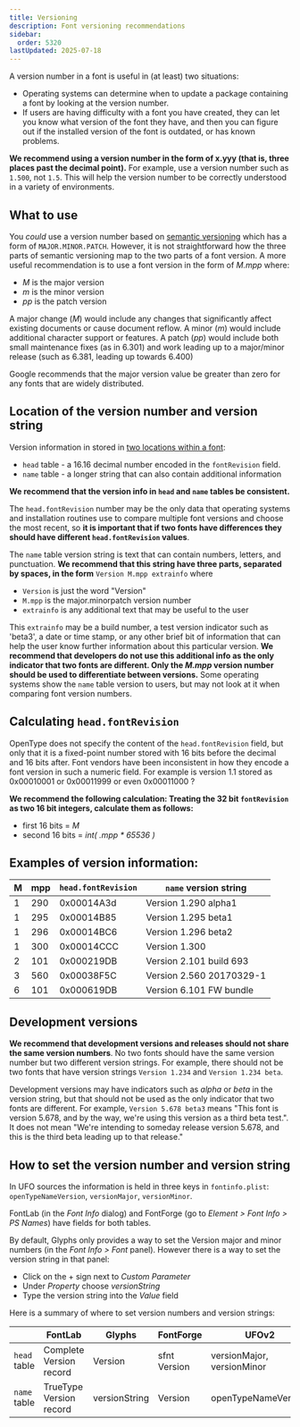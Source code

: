 ```yaml
---
title: Versioning
description: Font versioning recommendations
sidebar:
  order: 5320
lastUpdated: 2025-07-18
---
```


A version number in a font is useful in (at least) two situations:

- Operating systems can determine when to update a package containing a font by looking at the version number.
- If users are having difficulty with a font you have created, they can let you know what version of the font they have, and then you can figure out if the installed version of the font is outdated, or has known problems.

**We recommend using a version number in the form of x.yyy (that is, three places past the decimal point).** For example, use a version number such as `1.500`, not `1.5`. This will help the version number to be correctly understood in a variety of environments.

## What to use

You _could_ use a version number based on [semantic versioning][semver] which has a form of `MAJOR.MINOR.PATCH`. However, it is not straightforward how the three parts of semantic versioning map to the two parts of a font version. A more useful recommendation is to use a font version in the form of _M.mpp_ where:

- _M_ is the major version
- _m_ is the minor version
- _pp_ is the patch version

A major change (_M_) would include any changes that significantly affect existing documents or cause document reflow. A minor (_m_) would include additional character support or features. A patch (_pp_) would include both small maintenance fixes (as in 6.301) and work leading up to a major/minor release (such as 6.381, leading up towards 6.400)

Google recommends that the major version value be greater than zero for any fonts that are widely distributed.

## Location of the version number and version string

Version information in stored in [two locations within a font][otspec]:

- `head` table - a 16.16 decimal number encoded in the `fontRevision` field.
- `name` table - a longer string that can also contain additional information

**We recommend that the version info in `head` and `name` tables be consistent.**

The `head.fontRevision` number may be the only data that operating systems and installation routines use to compare multiple font versions and choose the most recent, so **it is important that if two fonts have differences they should have different `head.fontRevision` values**.

The `name` table version string is text that can contain numbers, letters, and punctuation. **We recommend that this string have three parts, separated by spaces, in the form** `Version M.mpp extrainfo` where

- `Version` is just the word "Version"
- `M.mpp` is the major.minorpatch version number
- `extrainfo` is any additional text that may be useful to the user

This `extrainfo` may be a build number, a test version indicator such as 'beta3', a date or time stamp, or any other brief bit of information that can help the user know further information about this particular version. **We recommend that developers do not use this additional info as the only indicator that two fonts are different. Only the _M.mpp_ version number should be used to differentiate between versions.** Some operating systems show the `name` table version to users, but may not look at it when comparing font version numbers.

## Calculating `head.fontRevision`

OpenType does not specify the content of the `head.fontRevision` field, but only that it is a fixed-point number stored with 16 bits before the decimal and 16 bits after. Font vendors have been inconsistent in how they encode a font version in such a numeric field. For example is version 1.1 stored as 0x00010001 or 0x00011999 or even 0x00011000 ?

**We recommend the following calculation: Treating the 32 bit `fontRevision` as two 16 bit integers, calculate them as follows:**
- first 16 bits = _M_
- second 16 bits = _int( .mpp * 65536 )_

## Examples of version information:

| M | mpp | `head.fontRevision` | `name` version string |
| --- | --- | --- | --- |
| 1 | 290 | 0x00014A3d | Version 1.290 alpha1 |
| 1 | 295 | 0x00014B85 | Version 1.295 beta1 |
| 1 | 296 | 0x00014BC6 | Version 1.296 beta2 |
| 1 | 300 | 0x00014CCC | Version 1.300 |
| 2 | 101 | 0x000219DB | Version 2.101 build 693 |
| 3 | 560 | 0x00038F5C | Version 2.560 20170329-1 |
| 6 | 101 | 0x000619DB | Version 6.101 FW bundle |

## Development versions

**We recommend that development versions and releases should not share the same version numbers**. No two fonts should have the same version number but two different version strings. For example, there should not be two fonts that have version strings `Version 1.234` and `Version 1.234 beta`.

Development versions may have indicators such as _alpha_ or _beta_ in the version string, but that should not be used as the only indicator that two fonts are different. For example, `Version 5.678 beta3` means "This font is version 5.678, and by the way, we're using this version as a third beta test.". It does not mean "We're intending to someday release version 5.678, and this is the third beta leading up to that release."

## How to set the version number and version string

In UFO sources the information is held in three keys in `fontinfo.plist`: `openTypeNameVersion`, `versionMajor`, `versionMinor`.

FontLab (in the _Font Info_ dialog) and FontForge (go to _Element > Font Info > PS Names_) have fields for both tables.

By default, Glyphs only provides a way to set the Version major and minor numbers (in the _Font Info > Font_ panel). However there is a way to set the version string in that panel:

- Click on the + sign next to _Custom Parameter_
- Under _Property_ choose _versionString_
- Type the version string into the _Value_ field

Here is a summary of where to set version numbers and version strings:

| | FontLab | Glyphs | FontForge | UFOv2 |
| --- | --- | --- | --- | --- |
| `head` table | Complete Version record | Version | sfnt Version | versionMajor, versionMinor |
| `name` table | TrueType Version record | versionString | Version | openTypeNameVersion |

[otspec]: https://www.microsoft.com/en-us/Typography/OpenTypeSpecification.aspx
[semver]: https://semver.org/


